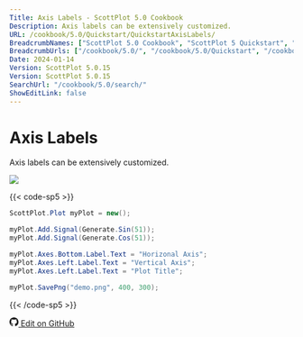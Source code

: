 ```yaml
---
Title: Axis Labels - ScottPlot 5.0 Cookbook
Description: Axis labels can be extensively customized.
URL: /cookbook/5.0/Quickstart/QuickstartAxisLabels/
BreadcrumbNames: ["ScottPlot 5.0 Cookbook", "ScottPlot 5 Quickstart", "Axis Labels"]
BreadcrumbUrls: ["/cookbook/5.0/", "/cookbook/5.0/Quickstart", "/cookbook/5.0/Quickstart/QuickstartAxisLabels"]
Date: 2024-01-14
Version: ScottPlot 5.0.15
Version: ScottPlot 5.0.15
SearchUrl: "/cookbook/5.0/search/"
ShowEditLink: false
---
```


# Axis Labels


Axis labels can be extensively customized.

[![](/cookbook/5.0/images/QuickstartAxisLabels.png)](/cookbook/5.0/images/QuickstartAxisLabels.png)

{{< code-sp5 >}}

```cs
ScottPlot.Plot myPlot = new();

myPlot.Add.Signal(Generate.Sin(51));
myPlot.Add.Signal(Generate.Cos(51));

myPlot.Axes.Bottom.Label.Text = "Horizonal Axis";
myPlot.Axes.Left.Label.Text = "Vertical Axis";
myPlot.Axes.Left.Label.Text = "Plot Title";

myPlot.SavePng("demo.png", 400, 300);

```

{{< /code-sp5 >}}

<a href='https://github.com/ScottPlot/ScottPlot/blob/main/src/ScottPlot5/ScottPlot5%20Cookbook/Recipes/Quickstart/Quickstart.cs'><svg xmlns="http://www.w3.org/2000/svg" width="16" height="16" fill="currentColor" class="mb-1 bi bi-github" viewBox="0 0 16 16">
  <path d="M8 0C3.58 0 0 3.58 0 8c0 3.54 2.29 6.53 5.47 7.59.4.07.55-.17.55-.38 0-.19-.01-.82-.01-1.49-2.01.37-2.53-.49-2.69-.94-.09-.23-.48-.94-.82-1.13-.28-.15-.68-.52-.01-.53.63-.01 1.08.58 1.23.82.72 1.21 1.87.87 2.33.66.07-.52.28-.87.51-1.07-1.78-.2-3.64-.89-3.64-3.95 0-.87.31-1.59.82-2.15-.08-.2-.36-1.02.08-2.12 0 0 .67-.21 2.2.82.64-.18 1.32-.27 2-.27s1.36.09 2 .27c1.53-1.04 2.2-.82 2.2-.82.44 1.1.16 1.92.08 2.12.51.56.82 1.27.82 2.15 0 3.07-1.87 3.75-3.65 3.95.29.25.54.73.54 1.48 0 1.07-.01 1.93-.01 2.2 0 .21.15.46.55.38A8.01 8.01 0 0 0 16 8c0-4.42-3.58-8-8-8"/>
</svg> Edit on GitHub</a>

